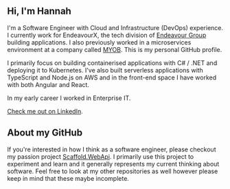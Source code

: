 ## Hi, I'm Hannah

I'm a Software Engineer with Cloud and Infrastructure (DevOps) experience. I currently work for EndeavourX, the tech division of [Endeavour Group](https://endeavourgroup.com.au) building applications. I also previously worked in a microservices environment at a company called [MYOB](https://www.myob.com). This is my personal GitHub profile.

I primarily focus on building containerised applications with C# / .NET and deploying it to Kubernetes. I've also built serverless applications with TypeScript and Node.js on AWS and in the front-end space I have worked with both Angular and React.

In my early career I worked in Enterprise IT.

[Check me out on LinkedIn](https://www.linkedin.com/in/hannahchandev).

## About my GitHub

If you're interested in how I think as a software engineer, please checkout my passion project [Scaffold.WebApi](https://github.com/hannahchan/Scaffold.WebApi). I primarily use this project to experiment and learn and it generally represents my current thinking about software. Feel free to look at my other repositories as well however please keep in mind that these maybe incomplete.
